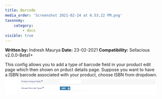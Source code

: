 ```yaml
---
title: Barcode
media_order: 'Screenshot 2021-02-24 at 6.53.22 PM.png'
taxonomy:
    category:
        - docs
visible: true
---
```


**Written by:** Indresh Maurya
**Date:** 23-02-2021
**Compatibility:** Sellacious v2.0.0-Beta1+

This config allows you to add a type of barcode field in your product edit page which then shown on prduct details page.
Suppose you want to have a ISBN barcode associated with your product, choose ISBN from dropdown. 
![](Screenshot%202021-02-24%20at%206.53.22%20PM.png)